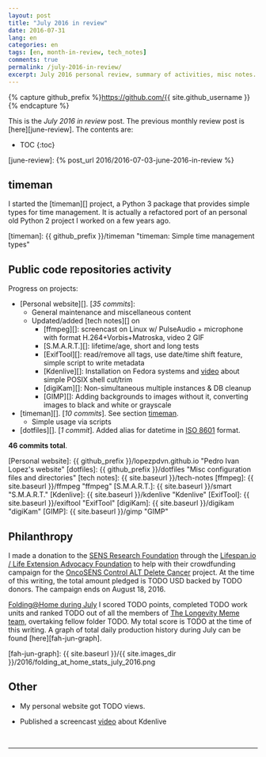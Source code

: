 ```yaml
---
layout: post
title: "July 2016 in review"
date: 2016-07-31
lang: en
categories: en
tags: [en, month-in-review, tech_notes]
comments: true
permalink: /july-2016-in-review/
excerpt: July 2016 personal review, summary of activities, misc notes...
---
```


{% capture github_prefix %}https://github.com/{{ site.github_username }}{% endcapture %}

This is the *July 2016 in review* post. The previous monthly review post is
[here][june-review].  The contents are:

* TOC
{:toc}

[june-review]: {% post_url 2016/2016-07-03-june-2016-in-review %}

## timeman #############################################################

I started the [timeman][] project, a Python 3 package that provides simple
types for time management. It is actually a refactored port of an personal old
Python 2 project I worked on a few years ago.

[timeman]: {{ github_prefix }}/timeman "timeman: Simple time management types"

## Public code repositories activity ###################################

Progress on projects:

- [Personal website][]. [*35 commits*]:
  - General maintenance and miscellaneous content
  - Updated/added [tech notes][] on
    - [ffmpeg][]: screencast on Linux w/ PulseAudio + microphone with format
      H.264+Vorbis+Matroska, video 2 GIF
    - [S.M.A.R.T.][]: lifetime/age, short and long tests
    - [ExifTool][]: read/remove all tags, use date/time shift feature, simple
      script to write metadata
    - [Kdenlive][]: Installation on Fedora systems and
      [video](https://www.youtube.com/watch?v=o8QxlBQBEz0) about simple POSIX
      shell cut/trim
    - [digiKam][]: Non-simultaneous multiple instances & DB cleanup 
    - [GIMP][]: Adding backgrounds to images without it, converting images to
      black and white or grayscale
- [timeman][]. [*10 commits*]. See section [timeman](#timeman).
  - Simple usage via scripts
- [dotfiles][]. [*1 commit*]. Added alias for datetime in
  [ISO 8601](https://en.wikipedia.org/wiki/ISO_8601) format.

**46 commits total**.

[Personal website]: {{ github_prefix }}/lopezpdvn.github.io "Pedro Ivan Lopez's website"
[dotfiles]: {{ github_prefix }}/dotfiles "Misc configuration files and directories"
[tech notes]: {{ site.baseurl }}/tech-notes
[ffmpeg]: {{ site.baseurl }}/ffmpeg "ffmpeg"
[S.M.A.R.T.]: {{ site.baseurl }}/smart "S.M.A.R.T."
[Kdenlive]: {{ site.baseurl }}/kdenlive "Kdenlive"
[ExifTool]: {{ site.baseurl }}/exiftool "ExifTool"
[digiKam]: {{ site.baseurl }}/digikam "digiKam"
[GIMP]: {{ site.baseurl }}/gimp "GIMP"

## Philanthropy #######################################################

I made a donation to the [SENS Research Foundation][] through the
[Lifespan.io / Life Extension Advocacy Foundation][] to help with
their crowdfunding campaign for the [OncoSENS Control ALT Delete Cancer][]
project.  At the time of this writing, the total amount pledged is TODO USD
backed by TODO donors. The campaign ends on August 18, 2016.

[Folding@Home during July][fah-stats] I scored TODO points, completed TODO work
units and ranked TODO out of all the members of [The Longevity Meme team][],
overtaking fellow folder TODO. My total score is TODO at the time of this
writing.  A graph of total daily production history during July can be found
[here][fah-jun-graph].

[SENS Research Foundation]: http://sens.org "SENS Research Foundation"
[Lifespan.io / Life Extension Advocacy Foundation]:https://www.lifespan.io  "Lifespan.io | Crowdfunding the Cure for Aging"
[OncoSENS Control ALT Delete Cancer]: https://www.lifespan.io/campaigns/sens-control-alt-delete-cancer/ "OncoSENS Control ALT Delete Cancer"
[fah-stats]: http://folding.extremeoverclocking.com/user_summary.php?s=&u=648628 "dreilopz - User Summary - EXTREME Overclocking Folding @ Home Stats"
[The Longevity Meme team]: http://folding.extremeoverclocking.com/user_list.php?s=&t=32461 "The Longevity Meme Individual Users List"
[fah-jun-graph]: {{ site.baseurl }}/{{ site.images_dir }}/2016/folding_at_home_stats_july_2016.png

## Other ###############################################################

- My personal website got TODO views.

- Published a screencast [video](https://www.youtube.com/watch?v=o8QxlBQBEz0)
  about Kdenlive

<br/>

---
